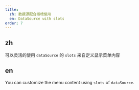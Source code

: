 ```yaml
---
title:
  zh: 数据源配合插槽使用
  en: DataSource with slots  
order: 7
---
```


## zh

可以灵活的使用 `dataSource` 的 `slots` 来自定义显示菜单内容

## en

You can customize the menu content using `slots` of `dataSource`.
